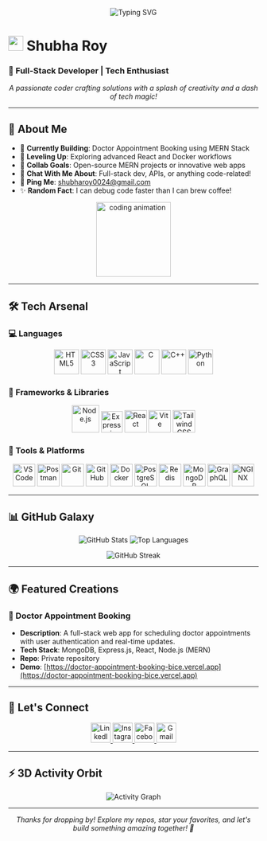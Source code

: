 <p align="center">
  <img src="https://readme-typing-svg.herokuapp.com?font=Fira+Code&size=30&duration=4000&pause=1000&color=00FFCC&center=true&vCenter=true&width=500&lines=Hello,+I'm+Shubha+Roy!;Welcome+to+My+GitHub!" alt="Typing SVG" />
</p>

# <img src="https://media.giphy.com/media/hvRJCLFzcasrR4ia7z/giphy.gif" width="30px"> Shubha Roy

### 🌌 Full-Stack Developer | Tech Enthusiast

<p align="center">
  <em>A passionate coder crafting solutions with a splash of creativity and a dash of tech magic!</em>
</p>

---

## 🌠 About Me

* 🚀 **Currently Building**: Doctor Appointment Booking using MERN Stack
* 🌱 **Leveling Up**: Exploring advanced React and Docker workflows
* 🤝 **Collab Goals**: Open-source MERN projects or innovative web apps
* 💬 **Chat With Me About**: Full-stack dev, APIs, or anything code-related!
* 📧 **Ping Me**: [shubharoy0024@gmail.com](mailto:shubharoy0024@gmail.com)
* ✨ **Random Fact**: I can debug code faster than I can brew coffee!

<p align="center">
  <img src="https://media.giphy.com/media/LmNwrBhejkK9EFP504/giphy.gif" width="150" alt="coding animation" />
</p>

---

## 🛠️ Tech Arsenal

### 💻 Languages

<p align="center">
  <img src="https://cdn.jsdelivr.net/gh/devicons/devicon/icons/html5/html5-original-wordmark.svg" height="50" alt="HTML5" />
  <img src="https://cdn.jsdelivr.net/gh/devicons/devicon/icons/css3/css3-original-wordmark.svg" height="50" alt="CSS3" />
  <img src="https://cdn.jsdelivr.net/gh/devicons/devicon/icons/javascript/javascript-original.svg" height="50" alt="JavaScript" />
  <img src="https://cdn.jsdelivr.net/gh/devicons/devicon/icons/c/c-original.svg" height="50" alt="C" />
  <img src="https://cdn.jsdelivr.net/gh/devicons/devicon/icons/cplusplus/cplusplus-original.svg" height="50" alt="C++" />
  <img src="https://cdn.jsdelivr.net/gh/devicons/devicon/icons/python/python-original-wordmark.svg" height="50" alt="Python" />
</p>

### 🌟 Frameworks & Libraries

<p align="center"> 
  <img src="https://cdn.jsdelivr.net/gh/devicons/devicon/icons/nodejs/nodejs-original-wordmark.svg" height="55" alt="Node.js" />
  <img src="https://cdn.jsdelivr.net/gh/devicons/devicon/icons/express/express-original.svg" height="43" alt="Express.js" > 
  <img src="https://cdn.jsdelivr.net/gh/devicons/devicon/icons/react/react-original-wordmark.svg" height="45" alt="React" /> 
  <img src="https://cdn.jsdelivr.net/gh/devicons/devicon@latest/icons/vitejs/vitejs-original.svg" height="45" alt="Vite" />
  <img src="https://cdn.jsdelivr.net/gh/devicons/devicon@latest/icons/tailwindcss/tailwindcss-original.svg" height="45" alt="Tailwind CSS" /> 
</p>

### 🧰 Tools & Platforms

<p align="center"> 
  <img src="https://cdn.jsdelivr.net/gh/devicons/devicon/icons/vscode/vscode-original.svg" height="45" alt="VS Code" /> 
  <img src="https://cdn.jsdelivr.net/gh/devicons/devicon/icons/postman/postman-original.svg" height="45" alt="Postman" /> 
  <img src="https://cdn.jsdelivr.net/gh/devicons/devicon/icons/git/git-original.svg" height="45" alt="Git" /> 
  <img src="https://cdn.jsdelivr.net/gh/devicons/devicon/icons/github/github-original.svg" height="45" alt="GitHub" /> 
  <img src="https://cdn.jsdelivr.net/gh/devicons/devicon/icons/docker/docker-original.svg" height="45" alt="Docker" /> 
  <img src="https://cdn.jsdelivr.net/gh/devicons/devicon/icons/postgresql/postgresql-original.svg" height="45" alt="PostgreSQL" /> 
  <img src="https://cdn.jsdelivr.net/gh/devicons/devicon/icons/redis/redis-original.svg" height="45" alt="Redis" /> 
  <img src="https://cdn.jsdelivr.net/gh/devicons/devicon/icons/mongodb/mongodb-original-wordmark.svg" height="45" alt="MongoDB" />
  <img src="https://cdn.jsdelivr.net/gh/devicons/devicon/icons/graphql/graphql-plain.svg" height="45" alt="GraphQL" /> 
  <img src="https://cdn.jsdelivr.net/gh/devicons/devicon/icons/nginx/nginx-original.svg" height="45" alt="NGINX" /> 
</p>

---

## 📊 GitHub Galaxy

<p align="center">
  <img src="https://github-readme-stats.vercel.app/api?username=shubharoydev&show_icons=true&theme=radical&hide_border=true&bg_color=0D1117" alt="GitHub Stats" />
  <img src="https://github-readme-stats.vercel.app/api/top-langs/?username=shubharoydev&layout=compact&theme=radical&hide_border=true&bg_color=0D1117" alt="Top Languages" />
</p>

<p align="center">
  <img src="https://github-readme-streak-stats.herokuapp.com/?user=shubharoydev&theme=radical&hide_border=true&background=0D1117" alt="GitHub Streak" />
</p>

---

## 🌍 Featured Creations

### 🌟 Doctor Appointment Booking

* **Description**: A full-stack web app for scheduling doctor appointments with user authentication and real-time updates.
* **Tech Stack**: MongoDB, Express.js, React, Node.js (MERN)
* **Repo**: Private repository
* **Demo**: [https://doctor-appointment-booking-bice.vercel.app](https://doctor-appointment-booking-bice.vercel.app)

---

## 🌈 Let's Connect

<p align="center">
  <a href="https://www.linkedin.com/in/shubha-roy-838085355/" target="_blank">
    <img src="https://cdn.jsdelivr.net/gh/devicons/devicon/icons/linkedin/linkedin-original.svg" height="40" alt="LinkedIn" />
  </a>
  <a href="https://instagram.com/yourhandle" target="_blank">
    <img src="https://upload.wikimedia.org/wikipedia/commons/a/a5/Instagram_icon.png" height="40" alt="Instagram" />
  </a>
  <a href="https://facebook.com/yourhandle" target="_blank">
    <img src="https://cdn.jsdelivr.net/gh/devicons/devicon/icons/facebook/facebook-original.svg" height="40" alt="Facebook" />
  </a>
  <a href="mailto:shubharoy0024@gmail.com">
    <img src="https://upload.wikimedia.org/wikipedia/commons/4/4e/Gmail_Icon.png" height="40" alt="Gmail" />
  </a>
</p>

---

## ⚡ 3D Activity Orbit

<p align="center">
  <img src="https://github-readme-activity-graph.vercel.app/graph?username=shubharoydev&theme=radical&bg_color=0D1117&hide_border=true&color=FF00FF&line=00FFFF&point=FFFF00" alt="Activity Graph" />
</p>

---

<p align="center">
  <em>Thanks for dropping by! Explore my repos, star your favorites, and let's build something amazing together! 🌌</em>
</p>
